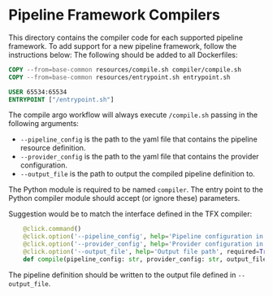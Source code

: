 # Pipeline Framework Compilers
This directory contains the compiler code for each supported pipeline framework. To add support for a new pipeline framework, follow the instructions below:
The following should be added to all Dockerfiles:

```Dockerfile
COPY --from=base-common resources/compile.sh compiler/compile.sh
COPY --from=base-common resources/entrypoint.sh entrypoint.sh

USER 65534:65534
ENTRYPOINT ["/entrypoint.sh"]
```

The compile argo workflow will always execute `/compile.sh` passing in the following arguments:

* `--pipeline_config` is the path to the yaml file that contains the pipeline resource definition.
* `--provider_config` is the path to the yaml file that contains the provider configuration.
* `--output_file` is the path to output the compiled pipeline definition to.

The Python module is required to be named `compiler`. The entry point to the Python compiler module should accept (or ignore these) parameters.

Suggestion would be to match the interface defined in the TFX compiler:

```python
    @click.command()
    @click.option('--pipeline_config', help='Pipeline configuration in yaml format', required=True)
    @click.option('--provider_config', help='Provider configuration in yaml format', required=True)
    @click.option('--output_file', help='Output file path', required=True)
    def compile(pipeline_config: str, provider_config: str, output_file: str):
```

The pipeline definition should be written to the output file defined in `--output_file`.
